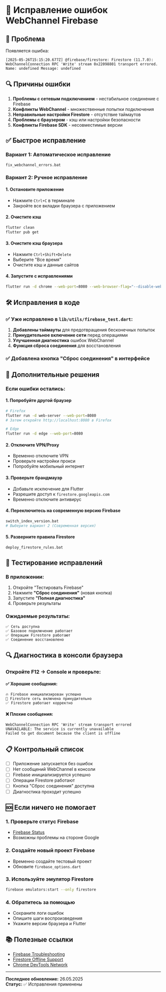 # 🚫 Исправление ошибок WebChannel Firebase

## 🚨 Проблема

Появляется ошибка:
```
[2025-05-26T15:15:20.677Z] @firebase/firestore: Firestore (11.7.0): 
WebChannelConnection RPC 'Write' stream 0x22098801 transport errored. 
Name: undefined Message: undefined
```

## 🔍 Причины ошибки

1. **Проблемы с сетевым подключением** - нестабильное соединение с Firebase
2. **Конфликты WebChannel** - множественные попытки подключения
3. **Неправильные настройки Firestore** - отсутствие таймаутов
4. **Проблемы с браузером** - кэш или настройки безопасности
5. **Конфликты Firebase SDK** - несовместимые версии

## ✅ Быстрое исправление

### Вариант 1: Автоматическое исправление
```bash
fix_webchannel_errors.bat
```

### Вариант 2: Ручное исправление

#### 1. Остановите приложение
- Нажмите `Ctrl+C` в терминале
- Закройте все вкладки браузера с приложением

#### 2. Очистите кэш
```bash
flutter clean
flutter pub get
```

#### 3. Очистите кэш браузера
- Нажмите `Ctrl+Shift+Delete`
- Выберите "Все время"
- Очистите кэш и данные сайтов

#### 4. Запустите с исправлениями
```bash
flutter run -d chrome --web-port=8080 --web-browser-flag="--disable-web-security"
```

## 🛠️ Исправления в коде

### ✅ Уже исправлено в `lib/utils/firebase_test.dart`:

1. **Добавлены таймауты** для предотвращения бесконечных попыток
2. **Принудительное включение сети** перед операциями
3. **Улучшенная диагностика** ошибок WebChannel
4. **Функция сброса соединения** для восстановления

### ✅ Добавлена кнопка "Сброс соединения" в интерфейсе

## 🔧 Дополнительные решения

### Если ошибки остались:

#### 1. Попробуйте другой браузер
```bash
# Firefox
flutter run -d web-server --web-port=8080
# Затем откройте http://localhost:8080 в Firefox

# Edge
flutter run -d edge --web-port=8080
```

#### 2. Отключите VPN/Proxy
- Временно отключите VPN
- Проверьте настройки прокси
- Попробуйте мобильный интернет

#### 3. Проверьте брандмауэр
- Добавьте исключение для Flutter
- Разрешите доступ к `firestore.googleapis.com`
- Временно отключите антивирус

#### 4. Переключитесь на современную версию Firebase
```bash
switch_index_version.bat
# Выберите вариант 2 (Современная версия)
```

#### 5. Разверните правила Firestore
```bash
deploy_firestore_rules.bat
```

## 🧪 Тестирование исправлений

### В приложении:
1. Откройте "Тестировать Firebase"
2. Нажмите **"Сброс соединения"** (новая кнопка)
3. Запустите **"Полная диагностика"**
4. Проверьте результаты

### Ожидаемые результаты:
```
✅ Сеть доступна
✅ Базовое подключение работает  
✅ Операции Firestore работают
✅ Соединение восстановлено
```

## 🔍 Диагностика в консоли браузера

### Откройте F12 → Console и проверьте:

#### ✅ Хорошие сообщения:
```
🔥 Firebase инициализирован успешно
📡 Firestore сеть включена принудительно
✅ Firestore работает корректно
```

#### ❌ Плохие сообщения:
```
WebChannelConnection RPC 'Write' stream transport errored
UNAVAILABLE: The service is currently unavailable
Failed to get document because the client is offline
```

## 📋 Контрольный список

- [ ] Приложение запускается без ошибок
- [ ] Нет сообщений WebChannel в консоли
- [ ] Firebase инициализируется успешно
- [ ] Операции Firestore работают
- [ ] Кнопка "Сброс соединения" доступна
- [ ] Диагностика проходит успешно

## 🆘 Если ничего не помогает

### 1. Проверьте статус Firebase
- [Firebase Status](https://status.firebase.google.com/)
- Возможны проблемы на стороне Google

### 2. Создайте новый проект Firebase
- Временно создайте тестовый проект
- Обновите `firebase_options.dart`

### 3. Используйте эмулятор Firestore
```bash
firebase emulators:start --only firestore
```

### 4. Обратитесь за помощью
- Сохраните логи ошибок
- Опишите шаги воспроизведения
- Укажите версии браузера и Flutter

## 📚 Полезные ссылки

- [Firebase Troubleshooting](https://firebase.google.com/docs/web/troubleshooting)
- [Firestore Offline Support](https://firebase.google.com/docs/firestore/manage-data/enable-offline)
- [Chrome DevTools Network](https://developers.google.com/web/tools/chrome-devtools/network)

---

**Последнее обновление:** 26.05.2025  
**Статус:** ✅ Исправления применены 